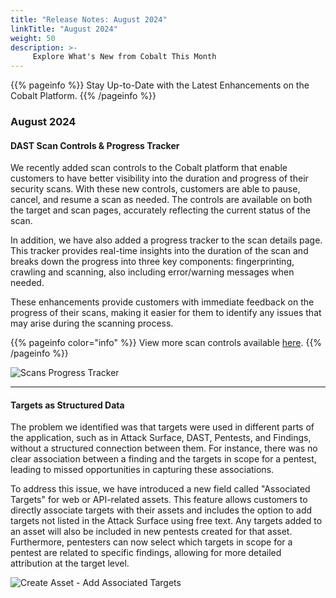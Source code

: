 ```yaml
---
title: "Release Notes: August 2024"
linkTitle: "August 2024"
weight: 50
description: >-
     Explore What's New from Cobalt This Month
---
```


{{% pageinfo %}} 
Stay Up-to-Date with the Latest Enhancements on the Cobalt Platform. 
{{% /pageinfo %}}

### August 2024


#### DAST Scan Controls & Progress Tracker

We recently added scan controls to the Cobalt platform that enable customers to have better visibility into the duration and progress of their security scans. With these new controls, customers are able to pause, cancel, and resume a scan as needed. The controls are available on both the target and scan pages, accurately reflecting the current status of the scan.

In addition, we have also added a progress tracker to the scan details page. This tracker provides real-time insights into the duration of the scan and breaks down the progress into three key components: fingerprinting, crawling and scanning, also including error/warning messages when needed.

These enhancements provide customers with immediate feedback on the progress of their scans, making it easier for them to identify any issues that may arise during the scanning process. 

{{% pageinfo color="info" %}}
View more scan controls available [here](https://docs.cobalt.io/platform-deep-dive/scans/scans/).
{{% /pageinfo %}}

![Scans Progress Tracker](/release-notes/Scan-Progress.png "Scans Progress Tracker")


---

#### Targets as Structured Data

The problem we identified was that targets were used in different parts of the application, such as in Attack Surface, DAST, Pentests, and Findings, without a structured connection between them. For instance, there was no clear association between a finding and the targets in scope for a pentest, leading to missed opportunities in capturing these associations.

To address this issue, we have introduced a new field called "Associated Targets" for web or API-related assets. This feature allows customers to directly associate targets with their assets and includes the option to add targets not listed in the Attack Surface using free text. Any targets added to an asset will also be included in new pentests created for that asset. Furthermore, pentesters can now select which targets in scope for a pentest are related to specific findings, allowing for more detailed attribution at the target level.

![Create Asset - Add Associated Targets](/release-notes/associated-targets.png "Add Associated Targets")
